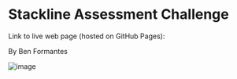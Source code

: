 # Stackline Assessment Challenge

Link to live web page (hosted on GitHub Pages):

By Ben Formantes

![image](stackline\stackline-oa\src\app\assets\Preview.png)